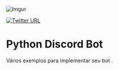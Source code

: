 ![Imgur](https://i.imgur.com/jAJfzJZ.png)


[![Twitter URL](https://img.shields.io/badge/servidor-labnegro-blue.svg)](https://discord.gg/TTHN52j)



# Python Discord Bot #
Vários exemplos para implementar seu bot .
